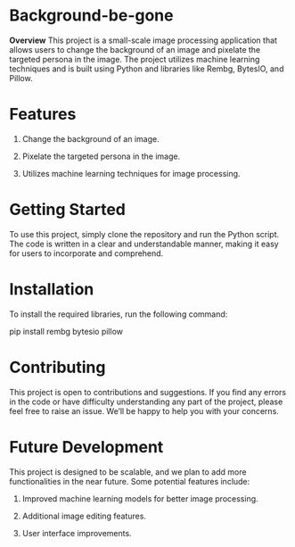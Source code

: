 # Background-be-gone

**Overview**
This project is a small-scale image processing application that allows users to change the background of an image and pixelate the targeted persona in the image. The project utilizes machine learning techniques and is built using Python and libraries like Rembg, BytesIO, and Pillow.


# Features

1. Change the background of an image.

2. Pixelate the targeted persona in the image.

3. Utilizes machine learning techniques for image processing.


# Getting Started

To use this project, simply clone the repository and run the Python script. The code is written in a clear and understandable manner, making it easy for users to incorporate and comprehend.


# Installation

To install the required libraries, run the following command:

pip install rembg bytesio pillow


# Contributing

This project is open to contributions and suggestions. If you find any errors in the code or have difficulty understanding any part of the project, please feel free to raise an issue. We’ll be happy to help you with your concerns.


# Future Development

This project is designed to be scalable, and we plan to add more functionalities in the near future. Some potential features include:

1. Improved machine learning models for better image processing.

2. Additional image editing features.

3. User interface improvements.



